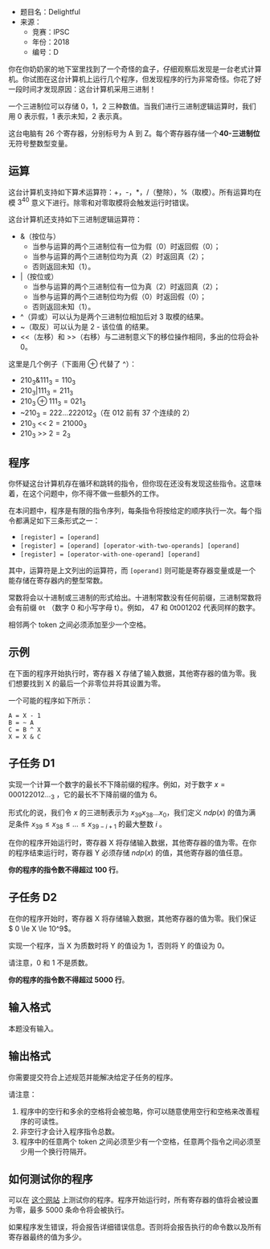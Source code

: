 - 题目名：Delightful
- 来源：
  - 竞赛：IPSC
  - 年份：2018
  - 编号：D

你在你奶奶家的地下室里找到了一个奇怪的盒子，仔细观察后发现是一台老式计算机。你试图在这台计算机上运行几个程序，但发现程序的行为非常奇怪。你花了好一段时间才发现原因：这台计算机采用三进制！

一个三进制位可以存储 0，1，2 三种数值。当我们进行三进制逻辑运算时，我们用 0 表示假，1 表示未知，2 表示真。

这台电脑有 26 个寄存器，分别标号为 A 到 Z。每个寄存器存储一个**40-三进制位**无符号整数型变量。

## 运算

这台计算机支持如下算术运算符：+，-，*，/（整除），%（取模）。所有运算均在模 $3^{40}$ 意义下进行。除零和对零取模将会触发运行时错误。

这台计算机还支持如下三进制逻辑运算符：

- &（按位与）
  - 当参与运算的两个三进制位有一位为假（0）时返回假（0）；
  - 当参与运算的两个三进制位均为真（2）时返回真（2）；
  - 否则返回未知（1）。
- |（按位或）
  - 当参与运算的两个三进制位有一位为真（2）时返回真（2）；
  - 当参与运算的两个三进制位均为假（0）时返回假（0）；
  - 否则返回未知（1）。
- ^（异或）可以认为是两个三进制位相加后对 3 取模的结果。
- ~（取反）可以认为是 2 - 该位值 的结果。
- <<（左移）和 >>（右移）与二进制意义下的移位操作相同，多出的位将会补 0。

这里是几个例子（下面用 $\oplus$ 代替了 ^）：

- $210_3 \& 111_3 = 110_3$
- $210_3 | 111_3 = 211_3$
- $210_3 \oplus 111_3 = 021_3$
- ~$210_3 = 222\ldots 222012_3$（在 012 前有 37 个连续的 2）
- $210_3$ << $2 = 21000_3$
- $210_3$ >> $2 = 2_3$ 

## 程序

你怀疑这台计算机存在循环和跳转的指令，但你现在还没有发现这些指令。这意味着，在这个问题中，你不得不做一些额外的工作。

在本问题中，程序是有限的指令序列，每条指令将按给定的顺序执行一次。每个指令都满足如下三条形式之一：

- `[register] = [operand]`
- `[register] = [operand] [operator-with-two-operands] [operand]`
- `[register] = [operator-with-one-operand] [operand]`

其中，运算符是上文列出的运算符，而 `[operand]` 则可能是寄存器变量或是一个能存储在寄存器内的整型常数。

常数将会以十进制或三进制的形式给出。十进制常数没有任何前缀，三进制常数将会有前缀 `0t` （数字 0 和小写字母 t）。例如， 47 和 0t001202 代表同样的数字。

相邻两个 token 之间必须添加至少一个空格。

## 示例

在下面的程序开始执行时，寄存器 X 存储了输入数据，其他寄存器的值为零。我们想要找到 X 的最后一个非零位并将其设置为零。

一个可能的程序如下所示：

```plain
A = X - 1
B = ~ A
C = B ^ X
X = X & C
```

## 子任务 D1

实现一个计算一个数字的最长不下降前缀的程序。例如，对于数字 $x=000122012 \ldots _3$ ，它的最长不下降前缀的值为 6。

形式化的说，我们令 $x$ 的三进制表示为 $x_{39} x_{38} \ldots x_0$，我们定义 $ndp(x)$ 的值为满足条件 $x_{39} \le x_{38} \le \ldots \le x_{39-i+1}$ 的最大整数 $i$ 。

在你的程序开始运行时，寄存器 X 将存储输入数据，其他寄存器的值为零。在你的程序结束运行时，寄存器 Y 必须存储 $ndp(x)$ 的值，其他寄存器的值任意。

**你的程序的指令数不得超过 100 行**。

## 子任务 D2

在你的程序开始时，寄存器 X 将存储输入数据，其他寄存器的值为零。我们保证 $ 0 \le X \le 10^9$。

实现一个程序，当 X 为质数时将 Y 的值设为 1，否则将 Y 的值设为 0。

请注意，0 和 1 不是质数。

**你的程序的指令数不得超过 5000 行**。

## 输入格式

本题没有输入。

## 输出格式

你需要提交符合上述规范并能解决给定子任务的程序。

请注意：

1. 程序中的空行和多余的空格将会被忽略，你可以随意使用空行和空格来改善程序的可读性。
2. 非空行才会计入程序指令总数。
3. 程序中的任意两个 token 之间必须至少有一个空格，任意两个指令之间必须至少用一个换行符隔开。

## 如何测试你的程序

可以在 [这个网站](http://foja.dcs.fmph.uniba.sk/trits/) 上测试你的程序。程序开始运行时，所有寄存器的值将会被设置为零，最多 5000 条命令将会被执行。

如果程序发生错误，将会报告详细错误信息。否则将会报告执行的命令数以及所有寄存器最终的值为多少。